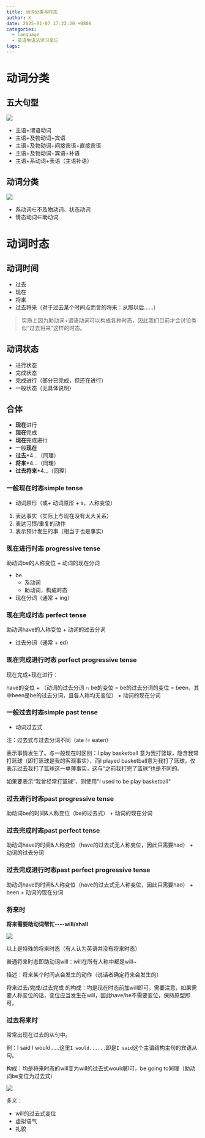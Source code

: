 ```yaml
---
title: 动词分类与时态
author: X
date: 2025-01-07 17:22:20 +0800
categories:
  - language
  - 英语兔语法学习笔记
tags:
---
```

# 动词分类

## 五大句型

![](https://raw.githubusercontent.com/cmgzn/cmgzn.github.io/main/assets/img/Pasted%20image%2020250107172325.png)

- 主语+谓语动词
- 主语+及物动词+宾语
- 主语+及物动词+间接宾语+直接宾语
- 主语+及物动词+宾语+补语
- 主语+系动词+表语（主语补语）

## 动词分类

![](https://raw.githubusercontent.com/cmgzn/cmgzn.github.io/main/assets/img/Pasted%20image%2020250107172342.png)

- 系动词∈不及物动词、状态动词
- 情态动词∈助动词

# 动词时态

## 动词时间

- 过去
- 现在
- 将来
- 过去将来（对于过去某个时间点而言的将来：从那以后……）

> 实质上因为助动词+谓语动词可以构成各种时态，因此我们目前才会讨论类似“过去将来”这样的时态。

## 动词状态

- 进行状态
- 完成状态
- 完成进行（部分已完成，但还在进行）
- 一般状态（无具体说明）

## 合体

- **现在**进行
- **现在**完成
- **现在**完成进行
- 一般**现在**
- **过去**\*4...（同理）
- **将来**\*4...（同理）
- **过去将来**\*4...（同理）

### 一般现在时态simple tense

+ 动词原形（或+ 动词原形 + s，人称变位）

1. 表达事实（实际上与现在没有太大关系）
2. 表达习惯/重复的动作
3. 表示预计发生的事（相当于也是事实）

### 现在进行时态 progressive tense

助动词be的人称变位 + 动词的现在分词

- be
	- 系动词
	- 助动词，构成时态
- 现在分词（通常 + ing）

### 现在完成时态 perfect tense

助动词have的人称变位 + 动词的过去分词

- 过去分词（通常 + ed）

### 现在完成进行时态 perfect progressive tense

现在完成+现在进行：   

have的变位 + （动词的过去分词 ∩ be的变位 = be的过去分词的变位 = been，其中been是be的过去分词，且各人称均无变位） + 动词的现在分词

### 一般过去时态simple past tense

+ 动词过去式

注：过去式与过去分词不同（ate != eaten）

表示事情发生了。与一般现在时区别：I play basketball 意为我打篮球，隐含我常打篮球（即打篮球是我的客观事实），而I played basketball意为我打了篮球，仅表示过去我打了篮球这一单薄事实，这与“之前我打完了篮球”也是不同的。

如果要表示“我曾经常打篮球”，则使用"I used to be play basketball"

### 过去进行时态past progressive tense

助动词be的时间&人称变位（be的过去式） + 动词的现在分词

### 过去完成时态past perfect tense

助动词have的时间&人称变位（have的过去式无人称变位，因此只需要had） + 动词的过去分词

### 过去完成进行时态past perfect progressive tense

助动词have的时间&人称变位（have的过去式无人称变位，因此只需要had） + been + 动词的现在分词

### 将来时

**将来需要助动词帮忙----will/shall**

![](https://raw.githubusercontent.com/cmgzn/cmgzn.github.io/main/assets/img/Pasted%20image%2020250107172547.png)

以上是特殊的将来时态（有人认为英语并没有将来时态）

普通将来时态即助动词will：will在所有人称中都是will~

描述：将来某个时间点会发生的动作（说话者确定将来会发生的）

将来过去/完成/过去完成 的构成：均是现在时态前加will即可。需要注意，如果需要人称变位的话，变位应当发生在will，因此have/be不需要变位，保持原型即可。

### 过去将来时

常常出现在过去的从句中。

例：I said I would......这里`I would......`即是`I said`这个主谓结构主句的宾语从句。

构成：均是将来时态的will变为will的过去式would即可，be going to同理（助动词be变位为过去式）

![](https://raw.githubusercontent.com/cmgzn/cmgzn.github.io/main/assets/img/Pasted%20image%2020250107172601.png)

多义：

- will的过去式变位
- 虚拟语气
- 礼貌